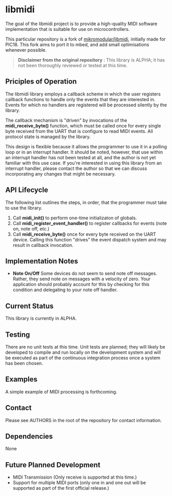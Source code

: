# libmidi

The goal of the libmidi project is to provide a high-quality MIDI
software implementation that is suitable for use on microcontrollers.

This particular repository is a fork of [mikromodular/libmidi](https://github.com/mikromodular/libmidi), initially made for PIC18. This fork aims to port it to mbed, and add small optimisations whenever possible.

>  **Disclaimer from the original repository** : This library is ALPHA; it has not been thoroughly reviewed or
> tested at this time.

## Priciples of Operation

The libmidi library employs a callback scheme in which the user
registers callback functions to handle only the events that they
are interested in. Events for which no handlers are registered will
be processed silently by the library.

The callback mechanism is "driven" by invocations of the
**midi_receive_byte()** function, which must be called once for
every single byte received from the UART that is configure to
read MIDI events.  All protocol state is managed by the library.

This design is flexible because it allows the programmer to use
it in a polling loop or in an interrupt handler. It should be
noted, however, that use within an interrupt handler has not been
tested at all, and the author is not yet familiar with this use
case. If you're interested in using this library from an
interrupt handler, please contact the author so that we can 
discuss incorporating any changes that might be necessary.

## API Lifecycle

The following list outlines the steps, in order, that the programmer
must take to use the library.

1. Call **midi_init()** to perform one-time initializaton of globals.
2. Call **midi_register_event_handler()** to register callbacks for
   events (note on, note off, etc.)
3. Call **midi_receive_byte()** once for every byte received on the
   UART device. Calling this function "drives" the event dispatch
   system and may result in callback invocation.

## Implementation Notes

* **Note On/Off** Some devices do not seem to send note off messages. Rather,
they send note on messages with a velocity of zero. Your application should
probably account for this by checking for this condition and delegating to
your note off handler.

## Current Status

This library is currently in ALPHA.

## Testing

There are no unit tests at this time. Unit tests are planned; they will
likely be developed to compile and run locally on the development
system and will be executed as part of the continuous integration
process once a system has been chosen.

## Examples

A simple example of MIDI processing is forthcoming.

## Contact
Please see AUTHORS in the root of the repository for contact information.

## Dependencies

None

## Future Planned Development

* MIDI Transmission (Only receive is supported at this time.)
* Support for multiple MIDI ports (only one in and one out will be
  supported as part of the first official release.)
